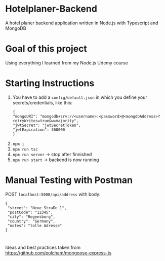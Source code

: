 # Hotelplaner-Backend

A hotel planer backend application written in Node.js with Typescript and MongoDB

# Goal of this project

Using everything I learned from my Node.js Udemy course

# Starting Instructions

1. You have to add a `config/default.json` in which you define your secrets/credentials, like this:
   ```
   {
   "mongoURI": "mongodb+srv://<username>:<password>@<mongdbAddress>?retryWrites=true&w=majority",
   "jwtSecret": "jwtSecretToken",
   "jwtExpiration": 360000
   }
   ```
2. `npm i`
3. `npm run tsc`
4. `npm run server` -> stop after finnished
5. `npm run start` -> backend is now running

# Manual Testing with Postman

POST `localhost:5000/api/address` with body:

```
{
 "street": "Neue Straße 1",
 "postCode": "12345",
 "city": "Regensburg",
 "country": "Germany",
 "notes": "tolle Adresse"
}
```

#

Ideas and best practices taken from https://github.com/polcham/mongoose-express-ts
